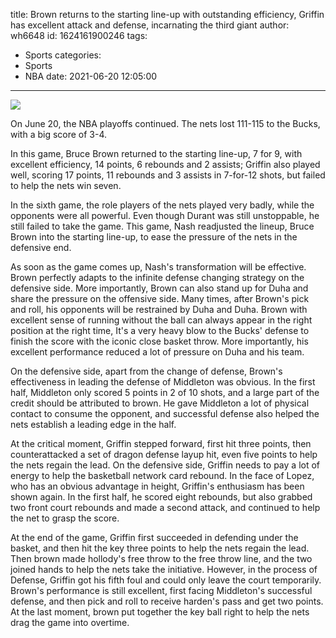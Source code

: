 title: Brown returns to the starting line-up with outstanding efficiency, Griffin has excellent attack and defense, incarnating the third giant
author: wh6648
id: 1624161900246
tags: 
- Sports
categories: 
- Sports
- NBA
date: 2021-06-20 12:05:00
---
![](https://p5.itc.cn/q_70/images01/20210620/cb25f97d0f724df28c6aa894a5da9983.jpeg)


On June 20, the NBA playoffs continued. The nets lost 111-115 to the Bucks, with a big score of 3-4.

In this game, Bruce Brown returned to the starting line-up, 7 for 9, with excellent efficiency, 14 points, 6 rebounds and 2 assists; Griffin also played well, scoring 17 points, 11 rebounds and 3 assists in 7-for-12 shots, but failed to help the nets win seven.

In the sixth game, the role players of the nets played very badly, while the opponents were all powerful. Even though Durant was still unstoppable, he still failed to take the game. This game, Nash readjusted the lineup, Bruce Brown into the starting line-up, to ease the pressure of the nets in the defensive end.

As soon as the game comes up, Nash's transformation will be effective. Brown perfectly adapts to the infinite defense changing strategy on the defensive side. More importantly, Brown can also stand up for Duha and share the pressure on the offensive side. Many times, after Brown's pick and roll, his opponents will be restrained by Duha and Duha. Brown with excellent sense of running without the ball can always appear in the right position at the right time, It's a very heavy blow to the Bucks' defense to finish the score with the iconic close basket throw. More importantly, his excellent performance reduced a lot of pressure on Duha and his team.

On the defensive side, apart from the change of defense, Brown's effectiveness in leading the defense of Middleton was obvious. In the first half, Middleton only scored 5 points in 2 of 10 shots, and a large part of the credit should be attributed to brown. He gave Middleton a lot of physical contact to consume the opponent, and successful defense also helped the nets establish a leading edge in the half.

At the critical moment, Griffin stepped forward, first hit three points, then counterattacked a set of dragon defense layup hit, even five points to help the nets regain the lead. On the defensive side, Griffin needs to pay a lot of energy to help the basketball network card rebound. In the face of Lopez, who has an obvious advantage in height, Griffin's enthusiasm has been shown again. In the first half, he scored eight rebounds, but also grabbed two front court rebounds and made a second attack, and continued to help the net to grasp the score.

At the end of the game, Griffin first succeeded in defending under the basket, and then hit the key three points to help the nets regain the lead. Then brown made hollody's free throw to the free throw line, and the two joined hands to help the nets take the initiative. However, in the process of Defense, Griffin got his fifth foul and could only leave the court temporarily. Brown's performance is still excellent, first facing Middleton's successful defense, and then pick and roll to receive harden's pass and get two points. At the last moment, brown put together the key ball right to help the nets drag the game into overtime.


